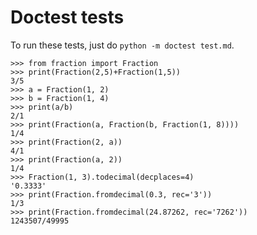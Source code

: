 # Doctest tests
To run these tests, just do `python -m doctest test.md`.

```
>>> from fraction import Fraction
>>> print(Fraction(2,5)+Fraction(1,5))
3/5
>>> a = Fraction(1, 2)
>>> b = Fraction(1, 4)
>>> print(a/b)
2/1
>>> print(Fraction(a, Fraction(b, Fraction(1, 8))))
1/4
>>> print(Fraction(2, a))
4/1
>>> print(Fraction(a, 2))
1/4
>>> Fraction(1, 3).todecimal(decplaces=4)
'0.3333'
>>> print(Fraction.fromdecimal(0.3, rec='3'))
1/3
>>> print(Fraction.fromdecimal(24.87262, rec='7262'))
1243507/49995

```
